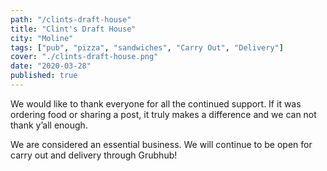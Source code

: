 ```yaml
---
path: "/clints-draft-house"
title: "Clint's Draft House"
city: "Moline"
tags: ["pub", "pizza", "sandwiches", "Carry Out", "Delivery"]
cover: "./clints-draft-house.png"
date: "2020-03-28"
published: true
---
```


We would like to thank everyone for all the continued support. If it was ordering food or sharing a post, it truly makes a difference and we can not thank y’all enough.

We are considered an essential business. We will continue to be open for carry out and delivery through Grubhub!
